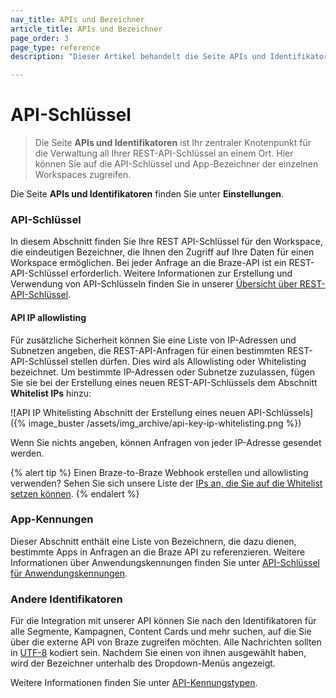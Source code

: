 ```yaml
---
nav_title: APIs und Bezeichner
article_title: APIs und Bezeichner
page_order: 3
page_type: reference
description: "Dieser Artikel behandelt die Seite APIs und Identifikatoren, auf der die API-Kennungen für Ihren Arbeitsbereich angezeigt werden."

---
```


# API-Schlüssel

> Die Seite **APIs und Identifikatoren** ist Ihr zentraler Knotenpunkt für die Verwaltung all Ihrer REST-API-Schlüssel an einem Ort. Hier können Sie auf die API-Schlüssel und App-Bezeichner der einzelnen Workspaces zugreifen.

Die Seite **APIs und Identifikatoren** finden Sie unter **Einstellungen**.

### API-Schlüssel

In diesem Abschnitt finden Sie Ihre REST API-Schlüssel für den Workspace, die eindeutigen Bezeichner, die Ihnen den Zugriff auf Ihre Daten für einen Workspace ermöglichen. Bei jeder Anfrage an die Braze-API ist ein REST-API-Schlüssel erforderlich. Weitere Informationen zur Erstellung und Verwendung von API-Schlüsseln finden Sie in unserer [Übersicht über REST-API-Schlüssel]({{site.baseurl}}/api/api_key/).

#### API IP allowlisting

Für zusätzliche Sicherheit können Sie eine Liste von IP-Adressen und Subnetzen angeben, die REST-API-Anfragen für einen bestimmten REST-API-Schlüssel stellen dürfen. Dies wird als Allowlisting oder Whitelisting bezeichnet. Um bestimmte IP-Adressen oder Subnetze zuzulassen, fügen Sie sie bei der Erstellung eines neuen REST-API-Schlüssels dem Abschnitt **Whitelist IPs** hinzu: 

\![API IP Whitelisting Abschnitt der Erstellung eines neuen API-Schlüssels]({% image_buster /assets/img_archive/api-key-ip-whitelisting.png %})

Wenn Sie nichts angeben, können Anfragen von jeder IP-Adresse gesendet werden.

{% alert tip %}
Einen Braze-to-Braze Webhook erstellen und allowlisting verwenden? Sehen Sie sich unsere Liste der [IPs an, die Sie auf die Whitelist setzen können]({{site.baseurl}}/user_guide/message_building_by_channel/webhooks/creating_a_webhook/#ip-whitelisting).
{% endalert %}

### App-Kennungen

Dieser Abschnitt enthält eine Liste von Bezeichnern, die dazu dienen, bestimmte Apps in Anfragen an die Braze API zu referenzieren. Weitere Informationen über Anwendungskennungen finden Sie unter [API-Schlüssel für Anwendungskennungen]({{site.baseurl}}/api/identifier_types/).

### Andere Identifikatoren

Für die Integration mit unserer API können Sie nach den Identifikatoren für alle Segmente, Kampagnen, Content Cards und mehr suchen, auf die Sie über die externe API von Braze zugreifen möchten. Alle Nachrichten sollten in [UTF-8](https://en.wikipedia.org/wiki/UTF-8) kodiert sein. Nachdem Sie einen von ihnen ausgewählt haben, wird der Bezeichner unterhalb des Dropdown-Menüs angezeigt.

Weitere Informationen finden Sie unter [API-Kennungstypen]({{site.baseurl}}/api/identifier_types/).

